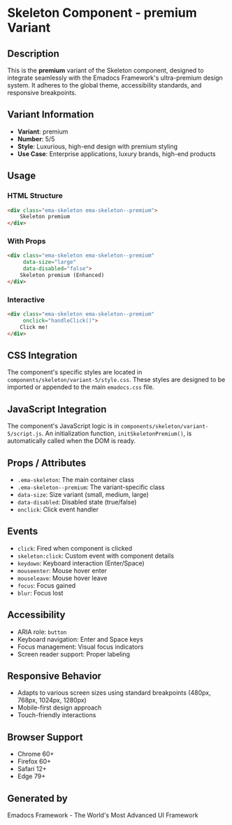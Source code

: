# Skeleton Component - premium Variant

## Description
This is the **premium** variant of the Skeleton component, designed to integrate seamlessly with the Emadocs Framework's ultra-premium design system. It adheres to the global theme, accessibility standards, and responsive breakpoints.

## Variant Information
- **Variant**: premium
- **Number**: 5/5
- **Style**: Luxurious, high-end design with premium styling
- **Use Case**: Enterprise applications, luxury brands, high-end products

## Usage

### HTML Structure
```html
<div class="ema-skeleton ema-skeleton--premium">
    Skeleton premium
</div>
```

### With Props
```html
<div class="ema-skeleton ema-skeleton--premium" 
     data-size="large" 
     data-disabled="false">
    Skeleton premium (Enhanced)
</div>
```

### Interactive
```html
<div class="ema-skeleton ema-skeleton--premium" 
     onclick="handleClick()">
    Click me!
</div>
```

## CSS Integration
The component's specific styles are located in `components/skeleton/variant-5/style.css`. These styles are designed to be imported or appended to the main `emadocs.css` file.

## JavaScript Integration
The component's JavaScript logic is in `components/skeleton/variant-5/script.js`. An initialization function, `initSkeletonPremium()`, is automatically called when the DOM is ready.

## Props / Attributes
- `.ema-skeleton`: The main container class
- `.ema-skeleton--premium`: The variant-specific class
- `data-size`: Size variant (small, medium, large)
- `data-disabled`: Disabled state (true/false)
- `onclick`: Click event handler

## Events
- `click`: Fired when component is clicked
- `skeleton:click`: Custom event with component details
- `keydown`: Keyboard interaction (Enter/Space)
- `mouseenter`: Mouse hover enter
- `mouseleave`: Mouse hover leave
- `focus`: Focus gained
- `blur`: Focus lost

## Accessibility
- ARIA role: `button`
- Keyboard navigation: Enter and Space keys
- Focus management: Visual focus indicators
- Screen reader support: Proper labeling

## Responsive Behavior
- Adapts to various screen sizes using standard breakpoints (480px, 768px, 1024px, 1280px)
- Mobile-first design approach
- Touch-friendly interactions

## Browser Support
- Chrome 60+
- Firefox 60+
- Safari 12+
- Edge 79+

## Generated by
Emadocs Framework - The World's Most Advanced UI Framework
